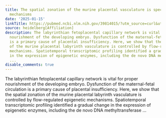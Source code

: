 ```yaml
---
title: The spatial zonation of the murine placental vasculature is specified by epigenetic
  mechanisms
date: '2025-01-15'
linkTitle: https://pubmed.ncbi.nlm.nih.gov/39814015/?utm_source=curl&utm_medium=rss&utm_campaign=pubmed-2&utm_content=1FakS-2QOkCT8HsMOQP1bCRQ4YzyumYOmxmF0moLsQ3dFB1E9V&fc=20220326224207&ff=20250116171035&v=2.18.0.post9+e462414
source: heidelberg[Affiliation]
description: The labyrinthian fetoplacental capillary network is vital for proper
  nourishment of the developing embryo. Dysfunction of the maternal-fetal circulation
  is a primary cause of placental insufficiency. Here, we show that the spatial zonation
  of the murine placental labyrinth vasculature is controlled by flow-regulated epigenetic
  mechanisms. Spatiotemporal transcriptomic profiling identified a gradual change
  in the expression of epigenetic enzymes, including the de novo DNA methyltransferase
  ...
disable_comments: true
---
```

The labyrinthian fetoplacental capillary network is vital for proper nourishment of the developing embryo. Dysfunction of the maternal-fetal circulation is a primary cause of placental insufficiency. Here, we show that the spatial zonation of the murine placental labyrinth vasculature is controlled by flow-regulated epigenetic mechanisms. Spatiotemporal transcriptomic profiling identified a gradual change in the expression of epigenetic enzymes, including the de novo DNA methyltransferase ...